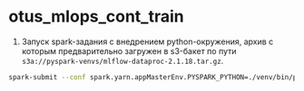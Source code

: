 # otus_mlops_cont_train

1. Запуск spark-задания с внедрением python-окружения, архив с которым предварительно загружен в s3-бакет по пути `s3a://pyspark-venvs/mlflow-dataproc-2.1.18.tar.gz`.

```bash
spark-submit --conf spark.yarn.appMasterEnv.PYSPARK_PYTHON=./venv/bin/python --conf spark.yarn.appMasterEnv.PYSPARK_DRIVER_PYTHON=./venv/bin/python --conf spark.yarn.dist.archives=s3a://pyspark-venvs/mlflow-hyperopt-dataproc-2.1.18.tar.gz#venv --deploy-mode=cluster src/train.py
```